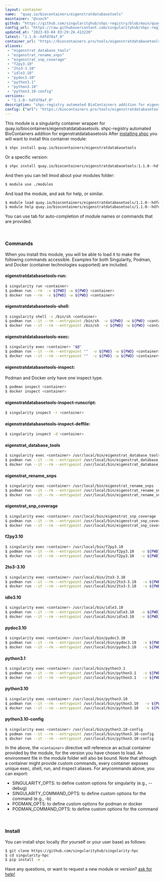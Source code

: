 ```yaml
---
layout: container
name:  "quay.io/biocontainers/eigenstratdatabasetools"
maintainer: "@vsoch"
github: "https://github.com/singularityhub/shpc-registry/blob/main/quay.io/biocontainers/eigenstratdatabasetools/container.yaml"
config_url: "https://raw.githubusercontent.com/singularityhub/shpc-registry/main/quay.io/biocontainers/eigenstratdatabasetools/container.yaml"
updated_at: "2023-03-04 03:29:26.413220"
latest: "1.1.0--hdfd78af_0"
container_url: "https://biocontainers.pro/tools/eigenstratdatabasetools"
aliases:
 - "eigenstrat_database_tools"
 - "eigenstrat_rename_snps"
 - "eigenstrat_snp_coverage"
 - "f2py3.10"
 - "2to3-3.10"
 - "idle3.10"
 - "pydoc3.10"
 - "python3.1"
 - "python3.10"
 - "python3.10-config"
versions:
 - "1.1.0--hdfd78af_0"
description: "shpc-registry automated BioContainers addition for eigenstratdatabasetools"
config: {"url": "https://biocontainers.pro/tools/eigenstratdatabasetools", "maintainer": "@vsoch", "description": "shpc-registry automated BioContainers addition for eigenstratdatabasetools", "latest": {"1.1.0--hdfd78af_0": "sha256:4368f3a69bf34122c3c21d5911d488e7273dd66bc7b16b09a06ab8572e69d9cb"}, "tags": {"1.1.0--hdfd78af_0": "sha256:4368f3a69bf34122c3c21d5911d488e7273dd66bc7b16b09a06ab8572e69d9cb"}, "docker": "quay.io/biocontainers/eigenstratdatabasetools", "aliases": {"eigenstrat_database_tools": "/usr/local/bin/eigenstrat_database_tools", "eigenstrat_rename_snps": "/usr/local/bin/eigenstrat_rename_snps", "eigenstrat_snp_coverage": "/usr/local/bin/eigenstrat_snp_coverage", "f2py3.10": "/usr/local/bin/f2py3.10", "2to3-3.10": "/usr/local/bin/2to3-3.10", "idle3.10": "/usr/local/bin/idle3.10", "pydoc3.10": "/usr/local/bin/pydoc3.10", "python3.1": "/usr/local/bin/python3.1", "python3.10": "/usr/local/bin/python3.10", "python3.10-config": "/usr/local/bin/python3.10-config"}}
---
```


This module is a singularity container wrapper for quay.io/biocontainers/eigenstratdatabasetools.
shpc-registry automated BioContainers addition for eigenstratdatabasetools
After [installing shpc](#install) you will want to install this container module:


```bash
$ shpc install quay.io/biocontainers/eigenstratdatabasetools
```

Or a specific version:

```bash
$ shpc install quay.io/biocontainers/eigenstratdatabasetools:1.1.0--hdfd78af_0
```

And then you can tell lmod about your modules folder:

```bash
$ module use ./modules
```

And load the module, and ask for help, or similar.

```bash
$ module load quay.io/biocontainers/eigenstratdatabasetools/1.1.0--hdfd78af_0
$ module help quay.io/biocontainers/eigenstratdatabasetools/1.1.0--hdfd78af_0
```

You can use tab for auto-completion of module names or commands that are provided.

<br>

### Commands

When you install this module, you will be able to load it to make the following commands accessible.
Examples for both Singularity, Podman, and Docker (container technologies supported) are included.

#### eigenstratdatabasetools-run:

```bash
$ singularity run <container>
$ podman run --rm  -v ${PWD} -w ${PWD} <container>
$ docker run --rm  -v ${PWD} -w ${PWD} <container>
```

#### eigenstratdatabasetools-shell:

```bash
$ singularity shell -s /bin/sh <container>
$ podman run --it --rm --entrypoint /bin/sh  -v ${PWD} -w ${PWD} <container>
$ docker run --it --rm --entrypoint /bin/sh  -v ${PWD} -w ${PWD} <container>
```

#### eigenstratdatabasetools-exec:

```bash
$ singularity exec <container> "$@"
$ podman run --it --rm --entrypoint ""  -v ${PWD} -w ${PWD} <container> "$@"
$ docker run --it --rm --entrypoint ""  -v ${PWD} -w ${PWD} <container> "$@"
```

#### eigenstratdatabasetools-inspect:

Podman and Docker only have one inspect type.

```bash
$ podman inspect <container>
$ docker inspect <container>
```

#### eigenstratdatabasetools-inspect-runscript:

```bash
$ singularity inspect -r <container>
```

#### eigenstratdatabasetools-inspect-deffile:

```bash
$ singularity inspect -d <container>
```


#### eigenstrat_database_tools

```bash
$ singularity exec <container> /usr/local/bin/eigenstrat_database_tools
$ podman run --it --rm --entrypoint /usr/local/bin/eigenstrat_database_tools   -v ${PWD} -w ${PWD} <container> -c " $@"
$ docker run --it --rm --entrypoint /usr/local/bin/eigenstrat_database_tools   -v ${PWD} -w ${PWD} <container> -c " $@"
```


#### eigenstrat_rename_snps

```bash
$ singularity exec <container> /usr/local/bin/eigenstrat_rename_snps
$ podman run --it --rm --entrypoint /usr/local/bin/eigenstrat_rename_snps   -v ${PWD} -w ${PWD} <container> -c " $@"
$ docker run --it --rm --entrypoint /usr/local/bin/eigenstrat_rename_snps   -v ${PWD} -w ${PWD} <container> -c " $@"
```


#### eigenstrat_snp_coverage

```bash
$ singularity exec <container> /usr/local/bin/eigenstrat_snp_coverage
$ podman run --it --rm --entrypoint /usr/local/bin/eigenstrat_snp_coverage   -v ${PWD} -w ${PWD} <container> -c " $@"
$ docker run --it --rm --entrypoint /usr/local/bin/eigenstrat_snp_coverage   -v ${PWD} -w ${PWD} <container> -c " $@"
```


#### f2py3.10

```bash
$ singularity exec <container> /usr/local/bin/f2py3.10
$ podman run --it --rm --entrypoint /usr/local/bin/f2py3.10   -v ${PWD} -w ${PWD} <container> -c " $@"
$ docker run --it --rm --entrypoint /usr/local/bin/f2py3.10   -v ${PWD} -w ${PWD} <container> -c " $@"
```


#### 2to3-3.10

```bash
$ singularity exec <container> /usr/local/bin/2to3-3.10
$ podman run --it --rm --entrypoint /usr/local/bin/2to3-3.10   -v ${PWD} -w ${PWD} <container> -c " $@"
$ docker run --it --rm --entrypoint /usr/local/bin/2to3-3.10   -v ${PWD} -w ${PWD} <container> -c " $@"
```


#### idle3.10

```bash
$ singularity exec <container> /usr/local/bin/idle3.10
$ podman run --it --rm --entrypoint /usr/local/bin/idle3.10   -v ${PWD} -w ${PWD} <container> -c " $@"
$ docker run --it --rm --entrypoint /usr/local/bin/idle3.10   -v ${PWD} -w ${PWD} <container> -c " $@"
```


#### pydoc3.10

```bash
$ singularity exec <container> /usr/local/bin/pydoc3.10
$ podman run --it --rm --entrypoint /usr/local/bin/pydoc3.10   -v ${PWD} -w ${PWD} <container> -c " $@"
$ docker run --it --rm --entrypoint /usr/local/bin/pydoc3.10   -v ${PWD} -w ${PWD} <container> -c " $@"
```


#### python3.1

```bash
$ singularity exec <container> /usr/local/bin/python3.1
$ podman run --it --rm --entrypoint /usr/local/bin/python3.1   -v ${PWD} -w ${PWD} <container> -c " $@"
$ docker run --it --rm --entrypoint /usr/local/bin/python3.1   -v ${PWD} -w ${PWD} <container> -c " $@"
```


#### python3.10

```bash
$ singularity exec <container> /usr/local/bin/python3.10
$ podman run --it --rm --entrypoint /usr/local/bin/python3.10   -v ${PWD} -w ${PWD} <container> -c " $@"
$ docker run --it --rm --entrypoint /usr/local/bin/python3.10   -v ${PWD} -w ${PWD} <container> -c " $@"
```


#### python3.10-config

```bash
$ singularity exec <container> /usr/local/bin/python3.10-config
$ podman run --it --rm --entrypoint /usr/local/bin/python3.10-config   -v ${PWD} -w ${PWD} <container> -c " $@"
$ docker run --it --rm --entrypoint /usr/local/bin/python3.10-config   -v ${PWD} -w ${PWD} <container> -c " $@"
```



In the above, the `<container>` directive will reference an actual container provided
by the module, for the version you have chosen to load. An environment file in the
module folder will also be bound. Note that although a container
might provide custom commands, every container exposes unique exec, shell, run, and
inspect aliases. For anycommands above, you can export:

 - SINGULARITY_OPTS: to define custom options for singularity (e.g., --debug)
 - SINGULARITY_COMMAND_OPTS: to define custom options for the command (e.g., -b)
 - PODMAN_OPTS: to define custom options for podman or docker
 - PODMAN_COMMAND_OPTS: to define custom options for the command

<br>

### Install

You can install shpc locally (for yourself or your user base) as follows:

```bash
$ git clone https://github.com/singularityhub/singularity-hpc
$ cd singularity-hpc
$ pip install -e .
```

Have any questions, or want to request a new module or version? [ask for help!](https://github.com/singularityhub/singularity-hpc/issues)